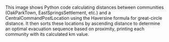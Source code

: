 This image shows Python code calculating distances between communities (OakParkTown, EastSpringsSettlement, etc.) and a CentralCommandPostLocation using the Haversine formula for great-circle distance. It then sorts these locations by ascending distance to determine an optimal evacuation sequence based on proximity, printing each community with its calculated km value.